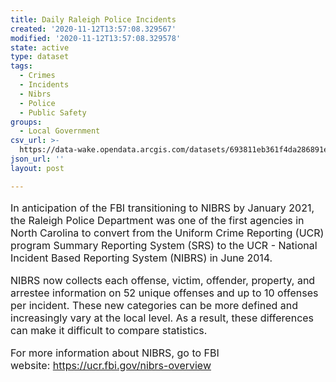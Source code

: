 ```yaml
---
title: Daily Raleigh Police Incidents
created: '2020-11-12T13:57:08.329567'
modified: '2020-11-12T13:57:08.329578'
state: active
type: dataset
tags:
  - Crimes
  - Incidents
  - Nibrs
  - Police
  - Public Safety
groups:
  - Local Government
csv_url: >-
  https://data-wake.opendata.arcgis.com/datasets/693811eb361f4da286891eca1fae5943_0.csv?outSR=%7B%22latestWkid%22%3A3857%2C%22wkid%22%3A102100%7D
json_url: ''
layout: post

---
```

<p style='font-size: 16px;'>In anticipation of the FBI transitioning to NIBRS by January 2021, the Raleigh Police Department was one of the first agencies in North Carolina to convert from the Uniform Crime Reporting (UCR) program Summary Reporting System (SRS) to the UCR - National Incident Based Reporting System (NIBRS) in June 2014.</p><p style='font-size: 16px;'></p><p style='font-size: 16px;'>NIBRS now collects each offense, victim, offender, property, and arrestee information on 52 unique offenses and up to 10 offenses per incident. These new categories can be more defined and increasingly vary at the local level. As a result, these differences can make it difficult to compare statistics.</p><p style='font-size: 16px;'></p><p style='font-size: 16px;'>For more information about NIBRS, go to FBI website: <a href='https://ucr.fbi.gov/nibrs-overview' style='font-size: 12pt;' target='_blank'>https://ucr.fbi.gov/nibrs-overview</a></p>
